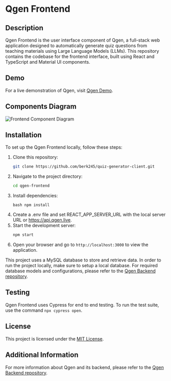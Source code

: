 # Qgen Frontend

## Description
Qgen Frontend is the user interface component of Qgen, a full-stack web application designed to automatically generate quiz questions from teaching materials using Large Language Models (LLMs). This repository contains the codebase for the frontend interface, built using React and TypeScript and Material UI components.

## Demo
For a live demonstration of Qgen, visit [Qgen Demo](https://qgen-llm.web.app).

## Components Diagram
![Frontend Component Diagram](https://github.com/berk245/quiz-generator-client/assets/32645610/d1beeede-52a1-4345-a590-3ddcaa496669)

## Installation
To set up the Qgen Frontend locally, follow these steps:
1. Clone this repository:
   ```bash
   git clone https://github.com/berk245/quiz-generator-client.git
   ```
3. Navigate to the project directory:
   ```bash
   cd qgen-frontend
   ```
5. Install dependencies:
   ```
   bash npm install
   ```
7. Create a .env file and set REACT_APP_SERVER_URL with the local server URL or https://api.qgen.live.
8. Start the development server:
   ```bash
   npm start
   ```
10. Open your browser and go to `http://localhost:3000` to view the application.

This project uses a MySQL database to store and retrieve data. In order to run the project locally, make sure to setup a local database. 
For required database models and configurations, please refer to the [Qgen Backend repository](https://github.com/berk245/quiz-generator-server).

## Testing
Qgen Frontend uses Cypress for end to end testing. To run the test suite, use the command `npx cypress open`.


## License
This project is licensed under the [MIT License](LICENSE).

## Additional Information
For more information about Qgen and its backend, please refer to the [Qgen Backend repository](https://github.com/berk245/quiz-generator-server).

